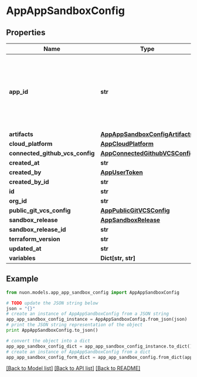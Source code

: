 # AppAppSandboxConfig


## Properties

Name | Type | Description | Notes
------------ | ------------- | ------------- | -------------
**app_id** | **str** | TODO(jm): add this back, once we have migrated all existing app sandbox configs &#x60;gorm:\&quot;not null;default null\&quot;&#x60; | [optional] 
**artifacts** | [**AppAppSandboxConfigArtifacts**](AppAppSandboxConfigArtifacts.md) |  | [optional] 
**cloud_platform** | [**AppCloudPlatform**](AppCloudPlatform.md) |  | [optional] 
**connected_github_vcs_config** | [**AppConnectedGithubVCSConfig**](AppConnectedGithubVCSConfig.md) |  | [optional] 
**created_at** | **str** |  | [optional] 
**created_by** | [**AppUserToken**](AppUserToken.md) |  | [optional] 
**created_by_id** | **str** |  | [optional] 
**id** | **str** |  | [optional] 
**org_id** | **str** |  | [optional] 
**public_git_vcs_config** | [**AppPublicGitVCSConfig**](AppPublicGitVCSConfig.md) |  | [optional] 
**sandbox_release** | [**AppSandboxRelease**](AppSandboxRelease.md) |  | [optional] 
**sandbox_release_id** | **str** |  | [optional] 
**terraform_version** | **str** |  | [optional] 
**updated_at** | **str** |  | [optional] 
**variables** | **Dict[str, str]** |  | [optional] 

## Example

```python
from nuon.models.app_app_sandbox_config import AppAppSandboxConfig

# TODO update the JSON string below
json = "{}"
# create an instance of AppAppSandboxConfig from a JSON string
app_app_sandbox_config_instance = AppAppSandboxConfig.from_json(json)
# print the JSON string representation of the object
print AppAppSandboxConfig.to_json()

# convert the object into a dict
app_app_sandbox_config_dict = app_app_sandbox_config_instance.to_dict()
# create an instance of AppAppSandboxConfig from a dict
app_app_sandbox_config_form_dict = app_app_sandbox_config.from_dict(app_app_sandbox_config_dict)
```
[[Back to Model list]](../README.md#documentation-for-models) [[Back to API list]](../README.md#documentation-for-api-endpoints) [[Back to README]](../README.md)


